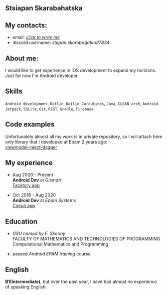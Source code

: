 ## Stsiapan Skarabahatska

## My contacts:
  * email: *[click to write me](mailto:skor.stiv@gmail.com)*
  * discord username: *stepan.skorobogatko#7834*

## About me:
I would like to get experience in iOS development to expand my horizons. Just for now I'm Android developer.

## Skills
`Android development`, `Kotlin`, `Kotlin Coroutines`, `Java`, `CLEAN arch`, `Android Jetpack`, `SQLite`, `Git`, `REST`, `Gradle`, `Firebase`

## Code examples 
Unfortunately almost all my work is in private repository, so I will attach here only library that I developed at Epam 2 years ago:  
[viewmodel-inject-dagger](https://github.com/epam-mobile-lab/viewmodel-inject-dagger)

## My experience 
* Aug 2020 - Present  
**Android Dev** at *Gismart*  
[Facetory app](https://play.google.com/store/apps/details?id=face.yoga.skincare.app)

* Oct 2018 - Aug 2020  
**Android Dev** at *Epam Systems*  
[Circuit app](https://play.google.com/store/apps/details?id=com.unify.circuit)

## Education
* *GSU named by F. Skoriny*  
FACULTY OF MATHEMATICS AND TECHNOLOGIES OF PROGRAMMING  
Computational Mathematics and Programming<br>

* passed *Android EPAM training* course

## English
**B1(Intermediate)**, but over the past year, I have had almost no experience of speaking English.
